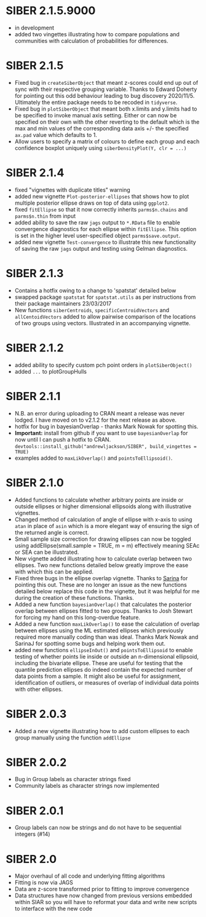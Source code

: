 # SIBER 2.1.5.9000
+ in development
+ added two vingettes illustrating how to compare populations and communities with calculation of probabilities for differences.

# SIBER 2.1.5
+ Fixed bug in `createSiberObject` that meant z-scores could end up out of sync with their respective grouping variable. Thanks to Edward Doherty for pointing out this odd behaviour leading to bug discovery 2020/11/5. Ultimately the entire package needs to be recoded in `tidyverse`.
+ Fixed bug in `plotSiberObject` that meant both x.limits and y.limits had to be specified to invoke manual axis setting. Either or can now be specified on their own with the other reverting to the default which is the max and min values of the corresponding data axis +/- the specified `ax.pad` value which defaults to 1.
+ Allow users to specify a matrix of colours to define each group and each confidence boxplot uniquely using `siberDensityPlot(Y, clr = ...)`


# SIBER 2.1.4
+ fixed "vignettes with duplicate titles" warning
+ added new vignette `Plot-posterior-ellipses` that shows how to plot multiple posterior ellipse draws on top of data using `ggplot2`.
+ fixed `fitEllipse` so that it now correctly inherits `parms$n.chains` and `parms$n.thin` from input
+ added ability to save the raw `jags` output to `*.RData` file to enable convergence diagnostics for each ellipse within `fitEllipse`. This option is set in the higher level user-specified object `parms$save.output`.
+ added new vignette `Test-convergence` to illustrate this new functionality of saving the raw `jags` output and testing using Gelman diagnostics.

# SIBER 2.1.3
+ Contains a hotfix owing to a change to 'spatstat' detailed below
+ swapped package `spatstat` for `spatstat.utils` as per instructions from their package maintainers 23/03/2017
+ New functions `siberCentroids`, `specificCentroidVectors` and `allCentoidVectors` added to allow pairwise comparison of the locations of two groups using vectors. Illustrated in an accompanying vignette.

# SIBER 2.1.2
+ added ability to specify custom pch point orders in `plotSiberObject()`
+ added `...` to plotGroupHulls

# SIBER 2.1.1
+ N.B. an error during uploading to CRAN meant a release was never lodged. I have moved on to v2.1.2 for the next release as above.
+ hotfix for bug in bayesianOverlap - thanks Mark Nowak for spotting this.
+ **Important:** install from github if you want to use `bayesianOverlap` for now until I can push a hotfix to CRAN. `devtools::install_github("andrewljackson/SIBER", build_vingettes = TRUE)`
+ examples added to `maxLikOverlap()` and `pointsToEllipsoid()`.


# SIBER 2.1.0
+ Added functions to calculate whether arbitrary points are inside or outside ellipses or higher dimensional ellipsoids along with illustrative vignettes.
+ Changed method of calculation of angle of ellipse with x-axis to using `atan` in place of `asin` which is a more elegant way of ensuring the sign of the returned angle is correct.
+ Small sample size correction for drawing ellipses can now be toggled using addEllipse(small.sample = TRUE, m = m) effectively meaning SEAc or SEA can be illustrated.
+ New vignette added illustrating how to calculate overlap between two ellipses. Two new functions detailed below greatly improve the ease with which this can be applied.
+ Fixed three bugs in the ellipse overlap vignette. Thanks to [Sarina](https://github.com/AndrewLJackson/SIBER/issues/13) for pointing this out. These are no longer an issue as the new functions detailed below replace this code in the vignette, but it was helpful for me during the creation of these functions. Thanks.
+ Added a new function `bayesianOverlap()` that calculates the posterior overlap between ellipses fitted to two groups. Thanks to Josh Stewart for forcing my hand on this long-overdue feature. 
+ Added a new function `maxLikOverlap()` to ease the calculation of overlap between ellipses using the ML estimated ellipses which previously required more manually coding than was ideal. Thanks Mark Nowak and SarinaJ for spotting some bugs and helping work them out.
+ added new functions `ellipseInOut()` and `pointsToEllipsoid` to enable testing of whether points lie inside or outside an n-dimensional ellipsoid, including the bivariate ellipse. These are useful for testing that the quantile prediction ellipses do indeed contain the expected number of data points from a sample. It might also be useful for assignment, identification of outliers, or measures of overlap of individual data points with other ellipses.

# SIBER 2.0.3
+ Added a new vignette illustrating how to add custom ellipses to each group manually using the function `addEllipse`

# SIBER 2.0.2
+ Bug in Group labels as character strings fixed
+ Community labels as character strings now implemented

# SIBER 2.0.1
+ Group labels can now be strings and do not have to be sequential integers (#14)

# SIBER 2.0
+ Major overhaul of all code and underlying fitting algorithms
+ Fitting is now via JAGS
+ Data are z-score transformed prior to fitting to improve convergence
+ Data structures have now changed from previous versions embedded within SIAR 
so you will have to reformat your data and write new scripts to interface with 
the new code
